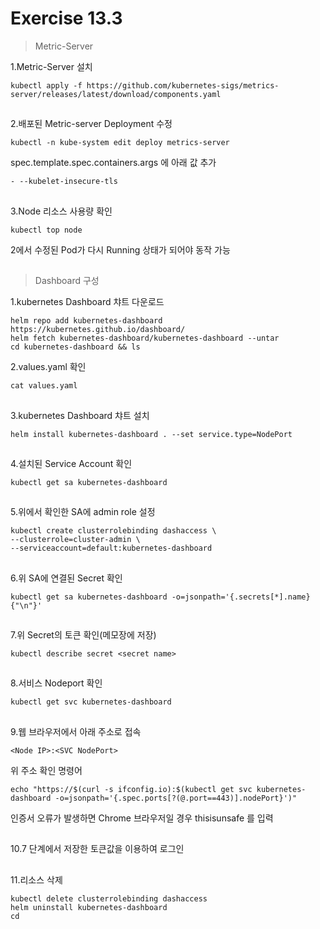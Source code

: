 # Exercise 13.3


>Metric-Server

1.Metric-Server 설치
```
kubectl apply -f https://github.com/kubernetes-sigs/metrics-server/releases/latest/download/components.yaml
```

##

2.배포된 Metric-server Deployment 수정
```
kubectl -n kube-system edit deploy metrics-server
```
spec.template.spec.containers.args 에 아래 값 추가

```
- --kubelet-insecure-tls
```

##

3.Node 리소스 사용량 확인
```
kubectl top node
```
2에서 수정된 Pod가 다시 Running 상태가 되어야 동작 가능

##

>Dashboard 구성

1.kubernetes Dashboard 챠트 다운로드
```
helm repo add kubernetes-dashboard https://kubernetes.github.io/dashboard/
helm fetch kubernetes-dashboard/kubernetes-dashboard --untar
cd kubernetes-dashboard && ls
```

2.values.yaml 확인
```
cat values.yaml
```

##

3.kubernetes Dashboard 챠트 설치
```
helm install kubernetes-dashboard . --set service.type=NodePort
```

##

4.설치된 Service Account 확인
```
kubectl get sa kubernetes-dashboard
```

##

5.위에서 확인한 SA에 admin role 설정
```
kubectl create clusterrolebinding dashaccess \
--clusterrole=cluster-admin \
--serviceaccount=default:kubernetes-dashboard
```

##

6.위 SA에 연결된 Secret 확인
```
kubectl get sa kubernetes-dashboard -o=jsonpath='{.secrets[*].name}{"\n"}'
```

##

7.위 Secret의 토큰 확인(메모장에 저장)
```
kubectl describe secret <secret name>
```

##

8.서비스 Nodeport 확인
```
kubectl get svc kubernetes-dashboard
```

##

9.웹 브라우저에서 아래 주소로 접속
```
<Node IP>:<SVC NodePort>
```

위 주소 확인 명령어
```
echo "https://$(curl -s ifconfig.io):$(kubectl get svc kubernetes-dashboard -o=jsonpath='{.spec.ports[?(@.port==443)].nodePort}')"
```

인증서 오류가 발생하면 Chrome 브라우저일 경우 thisisunsafe 를 입력
##

10.7 단계에서 저장한 토큰값을 이용하여 로그인

##

11.리소스 삭제
```
kubectl delete clusterrolebinding dashaccess
helm uninstall kubernetes-dashboard
cd
```
